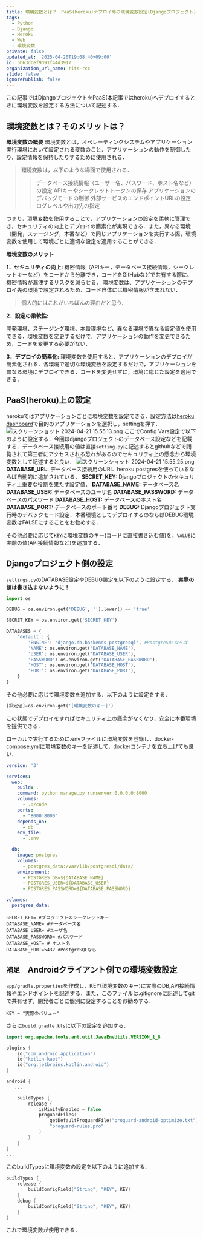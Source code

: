 ```yaml
---
title: 環境変数とは？　PaaS(heroku)デプロイ時の環境変数設定(Djangoプロジェクト)
tags:
  - Python
  - Django
  - Heroku
  - Web
  - 環境変数
private: false
updated_at: '2025-04-20T19:08:40+09:00'
id: bb63dbef9d91f44d3917
organization_url_name: rits-rcc
slide: false
ignorePublish: false
---
```

この記事ではDjangoプロジェクトをPaaS(本記事ではheroku)へデプロイするときに環境変数を設定する方法について記述する．

## 環境変数とは？そのメリットは？
**環境変数の概要**
環境変数とは，オペレーティングシステムやアプリケーション実行環境において設定される変数のこと．アプリケーションの動作を制御したり，設定情報を保持したりするために使用される．

>環境変数は，以下のような場面で使用される．
>>データベース接続情報（ユーザー名、パスワード、ホスト名など）の設定
APIキーやシークレットトークンの保存
アプリケーションのデバッグモードの制御
外部サービスのエンドポイントURLの設定
ログレベルや出力先の指定

つまり，環境変数を使用することで，アプリケーションの設定を柔軟に管理でき，セキュリティの向上とデプロイの簡素化が実現できる．また，異なる環境（開発，ステージング，本番など）で同じアプリケーションを実行する際，環境変数を使用して環境ごとに適切な設定を適用することができる．

**環境変数のメリット**

**1．セキュリティの向上:**
機密情報（APIキー，データベース接続情報，シークレットキーなど）をコードから分離でき，コードをGitHubなどで共有する際に、機密情報が漏洩するリスクを減らせる．
環境変数は、アプリケーションのデプロイ先の環境で設定されるため、コード自体には機密情報が含まれない．
>個人的にはこれがいちばんの理由だと思う．

**2．設定の柔軟性:**

開発環境、ステージング環境、本番環境など、異なる環境で異なる設定値を使用できる．環境変数を変更するだけで，アプリケーションの動作を変更できるため，コードを変更する必要がない．


**3．デプロイの簡素化:**
環境変数を使用すると、アプリケーションのデプロイが簡素化される．各環境で適切な環境変数を設定するだけで，アプリケーションを異なる環境にデプロイできる．コードを変更せずに，環境に応じた設定を適用できる．

## PaaS(heroku)上の設定
herokuではアプリケーションごとに環境変数を設定できる．設定方法は[heroku dashboard](https://dashboard.heroku.com/)で目的のアプリケーションを選択し，settingを押す．
![スクリーンショット 2024-04-21 15.55.13.png](https://qiita-image-store.s3.ap-northeast-1.amazonaws.com/0/3757442/9547cc83-12a1-02cf-5fc8-b7512af38057.png)
ここでConfig Vars設定で以下のように設定する．今回はdjangoプロジェクトのデータベース設定などを記載する．データベース接続用の値は直接`setting.py`に記述するとgithubなどで閲覧されて第三者にアクセスされる恐れがあるのでセキュリティ上の懸念から環境変数として記述すると良い．
![スクリーンショット 2024-04-21 15.55.25.png](https://qiita-image-store.s3.ap-northeast-1.amazonaws.com/0/3757442/7b5d452d-112d-a8bd-f29f-546bce48a708.png)
**DATABASE_URL:** データベース接続用のURI．heroku postgresを使っているならば自動的に追加されている．
**SECRET_KEY:** Djangoプロジェクトのセキュリティ上重要な役割を果たす設定値．
**DATABASE_NAME:** データベース名
**DATABASE_USER:** データベースのユーザ名
**DATABASE_PASSWORD:** データベースのパスワード
**DATABASE_HOST:** データベースのホスト名
**DATABASE_PORT:** データベースのポート番号
**DEBUG:** Djangoプロジェクト実行時のデバックモード設定．本番環境としてデプロイするのならばDEBUG環境変数はFALSEにすることをお勧めする．

その他必要に応じて`KEY`に環境変数のキー(コードに直接書き込む値)を，`VALUE`に実際の値(API接続情報など)を追加する．

## Djangoプロジェクト側の設定
`settings.py`のDATABASE設定やDEBUG設定を以下のように設定する．
**実際の値は書き込まないように！**
```settings.py
import os

DEBUG = os.environ.get('DEBUG', '').lower() == 'true'

SECRET_KEY = os.environ.get('SECRET_KEY')

DATABASES = {
    'default': {
        'ENGINE': 'django.db.backends.postgresql', #PostgreSQLならば
        'NAME': os.environ.get('DATABASE_NAME'),
        'USER': os.environ.get('DATABASE_USER'),
        'PASSWORD': os.environ.get('DATABASE_PASSWORD'),
        'HOST': os.environ.get('DATABASE_HOST'),
        'PORT': os.environ.get('DATABASE_PORT'),
    }
}

```
その他必要に応じて環境変数を追加する．以下のように設定をする．
```settings.py
[設定値]=os.environ.get('[環境変数のキー]')
```

この状態でデプロイをすればセキュリティ上の懸念がなくなり，安全に本番環境を提供できる．

ローカルで実行するために.envファイルに環境変数を登録し，docker-compose.ymlに環境変数のキーを記述して，dockerコンテナを立ち上げても良い．
```docker-compose.yml
version: '3'

services:
  web:
    build: .
    command: python manage.py runserver 0.0.0.0:8000
    volumes:
      - .:/code
    ports:
      - "8000:8000"
    depends_on:
      - db
    env_file:
      - .env

  db:
    image: postgres
    volumes:
      - postgres_data:/var/lib/postgresql/data/
    environment:
      - POSTGRES_DB=${DATABASE_NAME}
      - POSTGRES_USER=${DATABASE_USER}
      - POSTGRES_PASSWORD=${DATABASE_PASSWORD}

volumes:
  postgres_data:
```
```.env
SECRET_KEY= #プロジェクトのシークレットキー
DATABASE_NAME= #データベース名
DATABASE_USER= #ユーザ名
DATABASE_PASSWORD= #パスワード
DATABASE_HOST= # ホスト名
DATABASE_PORT=5432 #PostgreSQLなら
```



## `補足`　Androidクライアント側での環境変数設定
`app/gradle.properties`を作成し，KEY(環境変数のキー)に実際のDB,API接続情報やエンドポイントを記述する．また，このファイルは.gitignoreに記述してgitで共有せず，開発者ごとに個別に設定することをお勧めする．

```app/gradle.properties
KEY = "実際のバリュー"
```
さらに`build.gradle.kts`に以下の設定を追加する．
```app/build.gradle.kts
import org.apache.tools.ant.util.JavaEnvUtils.VERSION_1_8

plugins {
    id("com.android.application")
    id("kotlin-kapt")
    id("org.jetbrains.kotlin.android")
}

android {
   ...

    buildTypes {
        release {
            isMinifyEnabled = false
            proguardFiles(
                getDefaultProguardFile("proguard-android-optimize.txt"),
                "proguard-rules.pro"
            )
        }
    }
}
...
```
このbuildTypesに環境変数の設定を以下のように追加する．
```app/build.gradle.kts
buildTypes {
    release {
        buildConfigField("String", "KEY", KEY)
    }
    debug {
        buildConfigField("String", "KEY", KEY)
    }
}
```
これで環境変数が使用できる．
